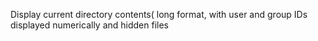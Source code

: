 Display current directory contents( long format, with user and group IDs displayed numerically and hidden files
